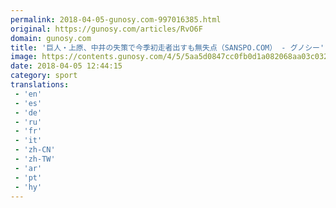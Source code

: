 ```yaml
---
permalink: 2018-04-05-gunosy.com-997016385.html
original: https://gunosy.com/articles/RvO6F
domain: gunosy.com
title: '巨人・上原、中井の失策で今季初走者出すも無失点（SANSPO.COM） - グノシー'
image: https://contents.gunosy.com/4/5/5aa5d0847cc0fb0d1a082068aa03c032_content.jpg
date: 2018-04-05 12:44:15
category: sport
translations: 
 - 'en'
 - 'es'
 - 'de'
 - 'ru'
 - 'fr'
 - 'it'
 - 'zh-CN'
 - 'zh-TW'
 - 'ar'
 - 'pt'
 - 'hy'
---
```


